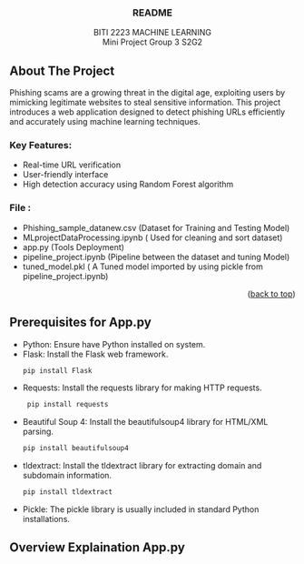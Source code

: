 <!-- Improved compatibility of back to top link: See: https://github.com/othneildrew/Best-README-Template/pull/73 -->
<a id="readme-top"></a>
<!--
*** Thanks for checking out the Best-README-Template. If you have a suggestion
*** that would make this better, please fork the repo and create a pull request
*** or simply open an issue with the tag "enhancement".
*** Don't forget to give the project a star!
*** Thanks again! Now go create something AMAZING! :D
-->

<!-- PROJECT SHIELDS -->
<!--
*** I'm using markdown "reference style" links for readability.
*** Reference links are enclosed in brackets [ ] instead of parentheses ( ).
*** See the bottom of this document for the declaration of the reference variables
*** for contributors-url, forks-url, etc. This is an optional, concise syntax you may use.
*** https://www.markdownguide.org/basic-syntax/#reference-style-links
-->

  <h3 align="center">README</h3>

  <p align="center">
    BITI 2223 MACHINE LEARNING
  </br>
  Mini Project Group 3 S2G2
  </p>

<!-- ABOUT THE PROJECT -->
## About The Project

Phishing scams are a growing threat in the digital age, exploiting users by mimicking legitimate websites to steal sensitive information. This project introduces a web application designed to detect phishing URLs efficiently and accurately using machine learning techniques.

### Key Features:
- Real-time URL verification
- User-friendly interface
- High detection accuracy using Random Forest algorithm

### File :
- Phishing_sample_datanew.csv (Dataset for Training and Testing Model)
- MLprojectDataProcessing.ipynb ( Used for cleaning and sort dataset)
- app.py (Tools Deployment)
- pipeline_project.ipynb (Pipeline between the dataset and tuning Model)
- tuned_model.pkl ( A Tuned model imported by using pickle from pipeline_project.ipynb)

<p align="right">(<a href="#readme-top">back to top</a>)</p>


<!-- Additional Info -->
## Prerequisites for App.py

- Python: Ensure have Python installed on system.
- Flask: Install the Flask web framework.
  ```sh
  pip install Flask
  ```
- Requests: Install the requests library for making HTTP requests.
  ```sh
   pip install requests
  ```
- Beautiful Soup 4: Install the beautifulsoup4 library for HTML/XML parsing.
   ```sh
  pip install beautifulsoup4
  ```
- tldextract: Install the tldextract library for extracting domain and subdomain information.
  ```sh
  pip install tldextract
  ```
- Pickle: The pickle library is usually included in standard Python installations.

## Overview Explaination App.py


